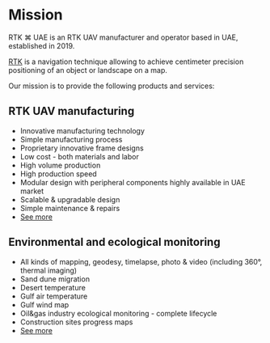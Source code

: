 # Mission

RTK ⌘ UAE is an RTK UAV manufacturer and operator based in UAE, established in 2019.

[RTK](https://en.wikipedia.org/wiki/Real-time_kinematic) is a navigation technique allowing to achieve centimeter 
precision positioning of an object or landscape on a map. 

Our mission is to provide the following products and services:

## RTK UAV manufacturing
  * Innovative manufacturing technology
  * Simple manufacturing process
  * Proprietary innovative frame designs
  * Low cost - both materials and labor
  * High volume production
  * High production speed
  * Modular design with peripheral components highly available in UAE market
  * Scalable & upgradable design
  * Simple maintenance & repairs
  * [See more](/products)
## Environmental and ecological monitoring
  * All kinds of mapping, geodesy, timelapse, photo & video (including 360°, thermal imaging)
  * Sand dune migration
  * Desert temperature
  * Gulf air temperature
  * Gulf wind map
  * Oil&gas industry ecological monitoring - complete lifecycle
  * Construction sites progress maps
  * [See more](/services)